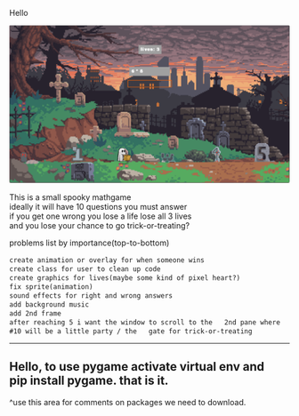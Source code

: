 Hello

![Screenshot](res/screenshot.PNG)

This is a small spooky mathgame  
ideally it will have 10 questions you must answer  
if you get one wrong you lose a life lose all 3 lives   
    and you lose your chance to go trick-or-treating?  

problems list by importance(top-to-bottom)  

    create animation or overlay for when someone wins  
    create class for user to clean up code  
    create graphics for lives(maybe some kind of pixel heart?)  
    fix sprite(animation)  
    sound effects for right and wrong answers    
    add background music  
    add 2nd frame  
    after reaching 5 i want the window to scroll to the   2nd pane where #10 will be a little party / the   gate for trick-or-treating  

-------------------
Hello, to use pygame activate virtual env and  
pip install pygame. that is it.  
-------------------

^use this area for comments on packages we need to download.  